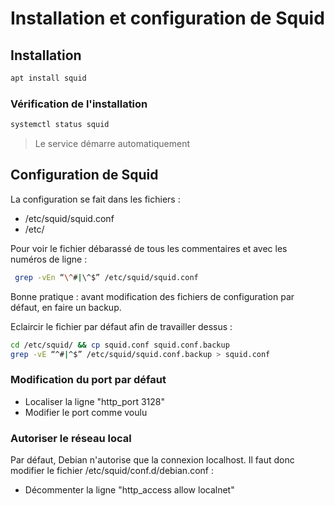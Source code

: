 # Installation et configuration de Squid
## Installation

```bash
apt install squid
```

### Vérification de l'installation 

```bash
systemctl status squid
```

> Le service démarre automatiquement

## Configuration de Squid

La configuration se fait dans les fichiers :

- /etc/squid/squid.conf
- /etc/

Pour voir le fichier débarassé de tous les commentaires et avec les numéros de ligne :

```bash
 grep -vEn “\^#|\^$” /etc/squid/squid.conf
 ```

Bonne pratique : avant modification des fichiers de configuration par défaut, en faire un backup.

Eclaircir le fichier par défaut afin de travailler dessus :

```bash
cd /etc/squid/ && cp squid.conf squid.conf.backup
grep -vE “^#|^$” /etc/squid/squid.conf.backup > squid.conf
```

### Modification du port par défaut

- Localiser la ligne "http_port 3128"
- Modifier le port comme voulu

### Autoriser le réseau local

Par défaut, Debian n'autorise que la connexion localhost. Il faut donc modifier le fichier /etc/squid/conf.d/debian.conf :

- Décommenter la ligne "http_access allow localnet"
